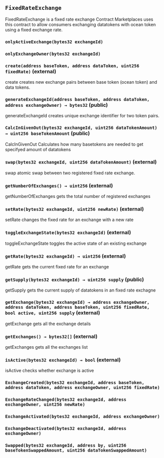 ## `FixedRateExchange`



FixedRateExchange is a fixed rate exchange Contract
    Marketplaces uses this contract to allow consumers 
    exchanging datatokens with ocean token using a fixed 
    exchange rate.

### `onlyActiveExchange(bytes32 exchangeId)`





### `onlyExchangeOwner(bytes32 exchangeId)`






### `create(address baseToken, address dataToken, uint256 fixedRate)` (external)



create
    creates new exchange pairs between base token
    (ocean token) and data tokens.


### `generateExchangeId(address baseToken, address dataToken, address exchangeOwner) → bytes32` (public)



generateExchangeId
    creates unique exchange identifier for two token pairs.


### `CalcInGivenOut(bytes32 exchangeId, uint256 dataTokenAmount) → uint256 baseTokenAmount` (public)



CalcInGivenOut
    Calculates how many basetokens are needed to get specifyed amount of datatokens


### `swap(bytes32 exchangeId, uint256 dataTokenAmount)` (external)



swap
    atomic swap between two registered fixed rate exchange.


### `getNumberOfExchanges() → uint256` (external)



getNumberOfExchanges
    gets the total number of registered exchanges


### `setRate(bytes32 exchangeId, uint256 newRate)` (external)



setRate
    changes the fixed rate for an exchange with a new rate


### `toggleExchangeState(bytes32 exchangeId)` (external)



toggleExchangeState
    toggles the active state of an existing exchange


### `getRate(bytes32 exchangeId) → uint256` (external)



getRate
    gets the current fixed rate for an exchange


### `getSupply(bytes32 exchangeId) → uint256 supply` (public)



getSupply
    gets the current supply of datatokens in an fixed
    rate exchagne


### `getExchange(bytes32 exchangeId) → address exchangeOwner, address dataToken, address baseToken, uint256 fixedRate, bool active, uint256 supply` (external)



getExchange
    gets all the exchange details


### `getExchanges() → bytes32[]` (external)



getExchanges
    gets all the exchanges list


### `isActive(bytes32 exchangeId) → bool` (external)



isActive
    checks whether exchange is active



### `ExchangeCreated(bytes32 exchangeId, address baseToken, address dataToken, address exchangeOwner, uint256 fixedRate)`





### `ExchangeRateChanged(bytes32 exchangeId, address exchangeOwner, uint256 newRate)`





### `ExchangeActivated(bytes32 exchangeId, address exchangeOwner)`





### `ExchangeDeactivated(bytes32 exchangeId, address exchangeOwner)`





### `Swapped(bytes32 exchangeId, address by, uint256 baseTokenSwappedAmount, uint256 dataTokenSwappedAmount)`





